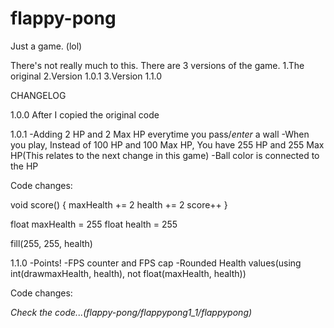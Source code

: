 # flappy-pong
Just a game. (lol)

  There's not really much to this.
    There are 3 versions of the game.
    1.The original
    2.Version 1.0.1
    3.Version 1.1.0



CHANGELOG

1.0.0
After I copied the original code

1.0.1
-Adding 2 HP and 2 Max HP everytime you pass/*enter* a wall
-When you play, Instead of 100 HP and 100 Max HP, You have 255 HP and 255 Max HP(This relates to the next change in this game)
-Ball color is connected to the HP

Code changes:

void score() {
  maxHealth += 2
  health += 2
  score++
}

float maxHealth = 255
float health = 255

fill(255, 255, health)

1.1.0
-Points!
-FPS counter and FPS cap
-Rounded Health values(using int(drawmaxHealth, health), not float(maxHealth, health))

Code changes:

*Check the code...(flappy-pong/flappypong1_1/flappypong)*
